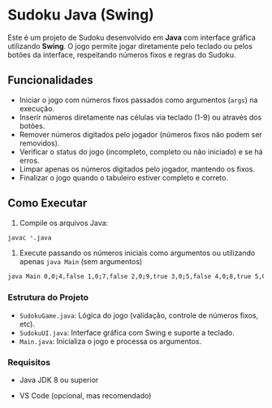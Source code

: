 # Sudoku Java (Swing)

Este é um projeto de Sudoku desenvolvido em **Java** com interface gráfica utilizando **Swing**. O jogo permite jogar diretamente pelo teclado ou pelos botões da interface, respeitando números fixos e regras do Sudoku.

## Funcionalidades

- Iniciar o jogo com números fixos passados como argumentos (`args`) na execução.  
- Inserir números diretamente nas células via teclado (1-9) ou através dos botões.  
- Remover números digitados pelo jogador (números fixos não podem ser removidos).  
- Verificar o status do jogo (incompleto, completo ou não iniciado) e se há erros.  
- Limpar apenas os números digitados pelo jogador, mantendo os fixos.  
- Finalizar o jogo quando o tabuleiro estiver completo e correto.

## Como Executar

1. Compile os arquivos Java:

```bash
javac *.java
```

1. Execute passando os números iniciais como argumentos ou utilizando apenas `java Main` (sem argumentos)

```bash
java Main 0,0;4,false 1,0;7,false 2,0;9,true 3,0;5,false 4,0;8,true 5,0;6,true 6,0;2,true 7,0;3,false 8,0;1,false 0,1;1,false 1,1;3,true 2,1;5,false 3,1;4,false 4,1;7,true 5,1;2,false 6,1;8,false 7,1;9,true 8,1;6,true 0,2;2,false 1,2;6,true 2,2;8,false 3,2;9,false 4,2;1,true 5,2;3,false 6,2;7,false 7,2;4,false 8,2;5,true 0,3;5,true 1,3;1,false 2,3;3,true 3,3;7,false 4,3;6,false 5,3;4,false 6,3;9,false 7,3;8,true 8,3;2,false 0,4;8,false 1,4;9,true 2,4;7,false 3,4;1,true 4,4;2,true 5,4;5,true 6,4;3,false 7,4;6,true 8,4;4,false 0,5;6,false 1,5;4,true 2,5;2,false 3,5;3,false 4,5;9,false 5,5;8,false 6,5;1,true 7,5;5,false 8,5;7,true 0,6;7,true 1,6;5,false 2,6;4,false 3,6;2,false 4,6;3,true 5,6;9,false 6,6;6,false 7,6;1,true 8,6;8,false 0,7;9,true 1,7;8,true 2,7;1,false 3,7;6,false 4,7;4,true 5,7;7,false 6,7;5,false 7,7;2,true 8,7;3,false 0,8;3,false 1,8;2,false 2,8;6,true 3,8;8,true 4,8;5,true 5,8;1,false 6,8;4,true 7,8;7,false 8,8;9,false
```

### Estrutura do Projeto

- `SudokuGame.java`: Lógica do jogo (validação, controle de números fixos, etc).
- `SudokuUI.java`: Interface gráfica com Swing e suporte a teclado.
- `Main.java`: Inicializa o jogo e processa os argumentos.

### Requisitos

- Java JDK 8 ou superior

- VS Code (opcional, mas recomendado)